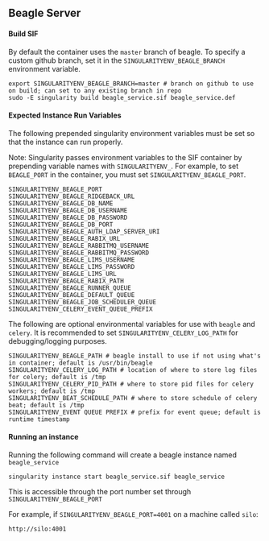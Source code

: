 ## Beagle Server

#### Build SIF

By default the container uses the `master` branch of beagle. To specify a custom github branch, set it in the `SINGULARITYENV_BEAGLE_BRANCH` environment variable.

```
export SINGULARITYENV_BEAGLE_BRANCH=master # branch on github to use on build; can set to any existing branch in repo
sudo -E singularity build beagle_service.sif beagle_service.def
```

#### Expected Instance Run Variables

The following prepended singularity environment variables must be set so that the instance can run properly.

Note: Singularity passes environment variables to the SIF container by prepending variable names with `SINGULARITYENV_`. For example, to set `BEAGLE_PORT` in the container, you must set `SINGULARITYENV_BEAGLE_PORT`.
```
SINGULARITYENV_BEAGLE_PORT
SINGULARITYENV_BEAGLE_RIDGEBACK_URL
SINGULARITYENV_BEAGLE_DB_NAME
SINGULARITYENV_BEAGLE_DB_USERNAME
SINGULARITYENV_BEAGLE_DB_PASSWORD
SINGULARITYENV_BEAGLE_DB_PORT
SINGULARITYENV_BEAGLE_AUTH_LDAP_SERVER_URI
SINGULARITYENV_BEAGLE_RABIX_URL
SINGULARITYENV_BEAGLE_RABBITMQ_USERNAME
SINGULARITYENV_BEAGLE_RABBITMQ_PASSWORD
SINGULARITYENV_BEAGLE_LIMS_USERNAME
SINGULARITYENV_BEAGLE_LIMS_PASSWORD
SINGULARITYENV_BEAGLE_LIMS_URL
SINGULARITYENV_BEAGLE_RABIX_PATH
SINGULARITYENV_BEAGLE_RUNNER_QUEUE
SINGULARITYENV_BEAGLE_DEFAULT_QUEUE
SINGULARITYENV_BEAGLE_JOB_SCHEDULER_QUEUE
SINGULARITYENV_CELERY_EVENT_QUEUE_PREFIX
```

The following are optional environmental variables for use with `beagle` and `celery`. It is recommended to set `SINGULARITYENV_CELERY_LOG_PATH` for debugging/logging purposes.

```
SINGULARITYENV_BEAGLE_PATH # beagle install to use if not using what's in container; default is /usr/bin/beagle
SINGULARITYENV_CELERY_LOG_PATH # location of where to store log files for celery; default is /tmp
SINGULARITYENV_CELERY_PID_PATH # where to store pid files for celery workers; default is /tmp
SINGULARITYENV_BEAT_SCHEDULE_PATH # where to store schedule of celery beat; default is /tmp
SINGULARITYENV_EVENT QUEUE PREFIX # prefix for event queue; default is runtime timestamp
```

#### Running an instance

Running the following command will create a beagle instance named `beagle_service`
```
singularity instance start beagle_service.sif beagle_service
```

This is accessible through the port number set through `SINGULARITYENV_BEAGLE_PORT`

For example, if `SINGULARITYENV_BEAGLE_PORT=4001` on a machine called `silo`:

```
http://silo:4001
```
